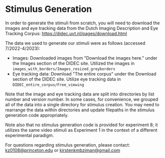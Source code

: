 # Stimulus Generation 

In order to generate the stimuli from scratch, you will need to download the images and eye tracking data from the Dutch Imaging Description and Eye Tracking Corpus: https://didec.uvt.nl/pages/download.html

The data we used to generate our stimuli were as follows (accessed 7/2022-4/2023):

- Images: Downloaded images from "Download the images here." under the Images section of the DIDEC site. Utilized the images in `images_with_borders/Images_resized_greyborders`
- Eye tracking data: Download "The entire corpus" under the Download section of the DIDEC site. Utilize eye tracking data in `DIDEC_entire_corpus/Free_viewing`

Note that the image and eye tracking data are split into directories by list number and version number. In some cases, for convenience, we grouped all of the data into a single directory for stimulus creation. You may need to rearrange the data within directories and update filepaths in the stimulus generation code appropriately.

Note also that no stimulus generation code is provided for experiment 8; it utilizes the same video stimuli as Experiment 1 in the context of a different experimental paradigm.

For questions regarding stimulus generation, please contact: kz0108@princeton.edu or kirstenkmbziman@gmail.com
